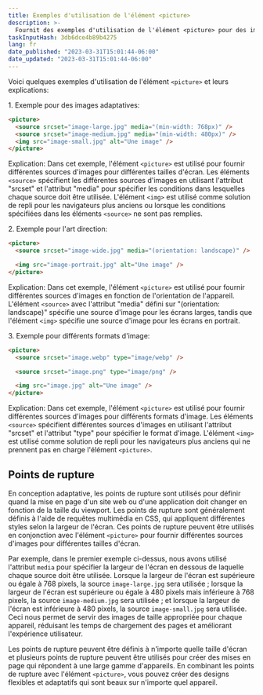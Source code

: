 ```yaml
---
title: Exemples d'utilisation de l'élément <picture>
description: >-
  Fournit des exemples d'utilisation de l'élément <picture> pour des images adaptatives, l'art direction et différents formats d'images.
taskInputHash: 3db6dce4b89b4275
lang: fr
date_published: "2023-03-31T15:01:44-06:00"
date_updated: "2023-03-31T15:01:44-06:00"
---
```

Voici quelques exemples d'utilisation de l'élément `<picture>` et leurs explications:

1\. Exemple pour des images adaptatives:

```html
<picture>
  <source srcset="image-large.jpg" media="(min-width: 768px)" />
  <source srcset="image-medium.jpg" media="(min-width: 480px)" />
  <img src="image-small.jpg" alt="Une image" />
</picture>
```

Explication: Dans cet exemple, l'élément `<picture>` est utilisé pour fournir différentes sources d'images pour différentes tailles d'écran. Les éléments `<source>` spécifient les différentes sources d'images en utilisant l'attribut "srcset" et l'attribut "media" pour spécifier les conditions dans lesquelles chaque source doit être utilisée. L'élément `<img>` est utilisé comme solution de repli pour les navigateurs plus anciens ou lorsque les conditions spécifiées dans les éléments `<source>` ne sont pas remplies.

2\. Exemple pour l'art direction:

```html
<picture>
  <source srcset="image-wide.jpg" media="(orientation: landscape)" />

  <img src="image-portrait.jpg" alt="Une image" />
</picture>
```

Explication: Dans cet exemple, l'élément `<picture>` est utilisé pour fournir différentes sources d'images en fonction de l'orientation de l'appareil. L'élément `<source>` avec l'attribut "media" défini sur "(orientation: landscape)" spécifie une source d'image pour les écrans larges, tandis que l'élément `<img>` spécifie une source d'image pour les écrans en portrait.

3\. Exemple pour différents formats d'image:

```html
<picture>
  <source srcset="image.webp" type="image/webp" />

  <source srcset="image.png" type="image/png" />

  <img src="image.jpg" alt="Une image" />
</picture>
```

Explication: Dans cet exemple, l'élément `<picture>` est utilisé pour fournir différentes sources d'images pour différents formats d'image. Les éléments `<source>` spécifient différentes sources d'images en utilisant l'attribut "srcset" et l'attribut "type" pour spécifier le format d'image. L'élément `<img>` est utilisé comme solution de repli pour les navigateurs plus anciens qui ne prennent pas en charge l'élément `<picture>`.

## Points de rupture

En conception adaptative, les points de rupture sont utilisés pour définir quand la mise en page d'un site web ou d'une application doit changer en fonction de la taille du viewport. Les points de rupture sont généralement définis à l'aide de requêtes multimédia en CSS, qui appliquent différentes styles selon la largeur de l'écran. Ces points de rupture peuvent être utilisés en conjonction avec l'élément `<picture>` pour fournir différentes sources d'images pour différentes tailles d'écran.

Par exemple, dans le premier exemple ci-dessus, nous avons utilisé l'attribut `media` pour spécifier la largeur de l'écran en dessous de laquelle chaque source doit être utilisée. Lorsque la largeur de l'écran est supérieure ou égale à 768 pixels, la source `image-large.jpg` sera utilisée ; lorsque la largeur de l'écran est supérieure ou égale à 480 pixels mais inférieure à 768 pixels, la source `image-medium.jpg` sera utilisée ; et lorsque la largeur de l'écran est inférieure à 480 pixels, la source `image-small.jpg` sera utilisée. Ceci nous permet de servir des images de taille appropriée pour chaque appareil, réduisant les temps de chargement des pages et améliorant l'expérience utilisateur.

Les points de rupture peuvent être définis à n'importe quelle taille d'écran et plusieurs points de rupture peuvent être utilisés pour créer des mises en page qui répondent à une large gamme d'appareils. En combinant les points de rupture avec l'élément `<picture>`, vous pouvez créer des designs flexibles et adaptatifs qui sont beaux sur n'importe quel appareil.
